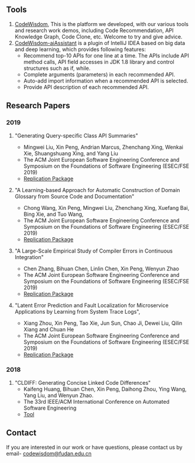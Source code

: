 ## Tools
1. [CodeWisdom](http://bigcode.fudan.edu.cn), This is the platform we developed, with our various tools and research work demos, including Code Recommendation, API Knowledge Graph, Code Clone, etc. Welcome to try and give advice.
2. [CodeWisdom-aiAssistant](https://github.com/FudanSELab/aiAssistant) is a plugin of IntelliJ IDEA based on big data and deep learning, which provides following features:
    * Recommend top-10 APIs for one line at a time. The APIs include API method calls, API field accesses in JDK 1.8 library and control structures such as if, while.
    * Complete arguments (parameters) in each recommended API.
    * Auto-add import information when a recommended API is selected.
    * Provide API description of each recommended API.

## Research Papers
### 2019 
1. "Generating Query-specific Class API Summaries"
    - Mingwei Liu, Xin Peng, Andrian Marcus, Zhenchang Xing, Wenkai Xie, Shuangshuang Xing, and Yang Liu
    - The ACM Joint European Software Engineering Conference and Symposium on the Foundations of Software Engineering (ESEC/FSE 2019)
    - [Replication Package](https://fudanselab.github.io/Research-ESEC-FSE2019-APIKGSummary/)
    
2.  "A Learning-based Approach for Automatic Construction of Domain Glossary from Source Code and Documentation" 
    - Chong Wang, Xin Peng, Mingwei Liu, Zhenchang Xing, Xuefang Bai, Bing Xie, and Tuo Wang,
    - The ACM Joint European Software Engineering Conference and Symposium on the Foundations of Software Engineering (ESEC/FSE 2019)
    - [Replication Package](https://fudanselab.github.io/Research-ESEC-FSE2019-DomainGlossary/)

3. "A Large-Scale Empirical Study of Compiler Errors in Continuous Integration"
    - Chen Zhang, Bihuan Chen, Linlin Chen, Xin Peng, Wenyun Zhao
    - The ACM Joint European Software Engineering Conference and Symposium on the Foundations of Software Engineering (ESEC/FSE 2019)
    - [Replication Package](https://compilererrorinci.github.io/)

4. "Latent Error Prediction and Fault Localization for Microservice Applications by Learning from System Trace Logs", 
    - Xiang Zhou, Xin Peng, Tao Xie, Jun Sun, Chao Ji, Dewei Liu, Qilin Xiang and Chuan He
    - The ACM Joint European Software Engineering Conference and Symposium on the Foundations of Software Engineering (ESEC/FSE 2019)
    - [Replication Package](http://139.180.136.187/aiops/)
 
### 2018 
1.  "CLDIFF: Generating Concise Linked Code Differences"
    - Kaifeng Huang, Bihuan Chen, Xin Peng, Daihong Zhou, Ying Wang, Yang Liu, and Wenyun Zhao.
    - The 33rd IEEE/ACM International Conference on Automated Software Engineering
    - [Tool](https://github.com/FudanSELab/CLDIFF)

## Contact
If you are interested in our work or have questions, please contact us by email- <codewisdom@fudan.edu.cn>
